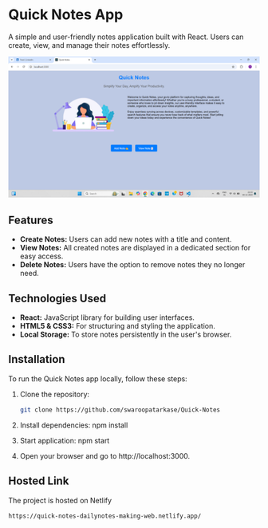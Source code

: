 # Quick Notes App

A simple and user-friendly notes application built with React. Users can create, view, and manage their notes effortlessly.

![Quick Notes App Screenshot](./src/views/Home/Screenshot%20(159).png)  

## Features

- **Create Notes:** Users can add new notes with a title and content.
- **View Notes:** All created notes are displayed in a dedicated section for easy access.
- **Delete Notes:** Users have the option to remove notes they no longer need.

## Technologies Used

- **React:** JavaScript library for building user interfaces.
- **HTML5 & CSS3:** For structuring and styling the application.
- **Local Storage:** To store notes persistently in the user's browser.

## Installation

To run the Quick Notes app locally, follow these steps:

1. Clone the repository:
   ```bash
   git clone https://github.com/swaroopatarkase/Quick-Notes


2. Install dependencies:
npm install

3. Start application:
npm start

4. Open your browser and go to 
http://localhost:3000. 

## Hosted Link

The project is hosted on Netlify 
```bash
https://quick-notes-dailynotes-making-web.netlify.app/